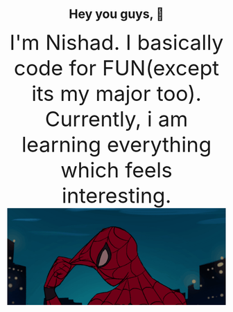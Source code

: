 
# <div align="center">Hey you guys, 👋

<div align="center"><font size="15">I'm Nishad. I basically code for FUN(except its my major too). Currently, i am learning everything which feels interesting.

<div align="center"><img src="https://github.com/Nishad-007/Nishad-007/blob/main/gifntext-gif.gif">



